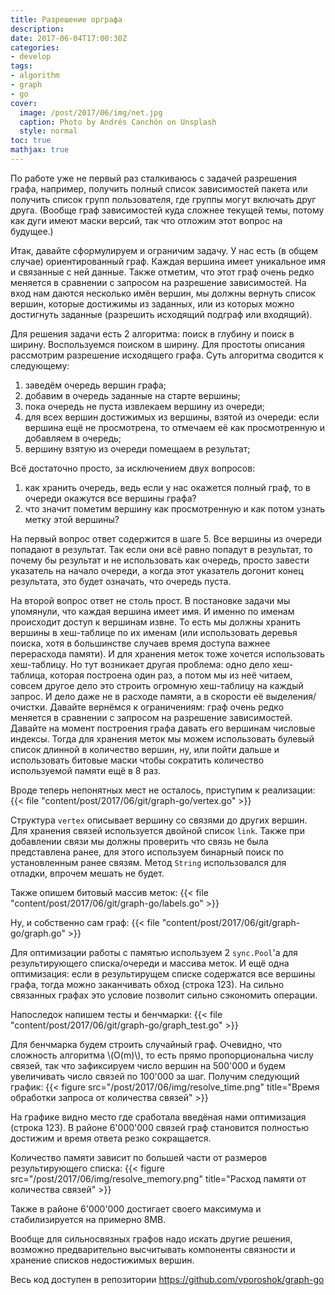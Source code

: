 ```yaml
---
title: Разрешение орграфа
description:
date: 2017-06-04T17:00:30Z
categories:
- develop
tags:
- algorithm
- graph
- go
cover:
  image: /post/2017/06/img/net.jpg
  caption: Photo by Andrés Canchón on Unsplash
  style: normal
toc: true
mathjax: true
---
```


По работе уже не первый раз сталкиваюсь с задачей разрешения графа, например, получить полный список зависимостей пакета или получить список групп пользователя, где группы могут включать друг друга. (Вообще граф зависимостей куда сложнее текущей темы, потому как дуги имеют маски версий, так что отложим этот вопрос на будущее.)

Итак, давайте сформулируем и ограничим задачу. У нас есть (в общем случае) ориентированный граф. Каждая вершина имеет уникальное имя и связанные с ней данные. Также отметим, что этот граф очень редко меняется в сравнении с запросом на разрешение зависимостей. На вход нам даются несколько имён вершин, мы должны вернуть список вершин, которые достижимы из заданных, или из которых можно достигнуть заданные (разрешить исходящий подграф или входящий).

Для решения задачи есть 2 алгоритма: поиск в глубину и поиск в ширину. Воспользуемся поиском в ширину. Для простоты описания рассмотрим разрешение исходящего графа. Суть алгоритма сводится к следующему:
1. заведём очередь вершин графа;
2. добавим в очередь заданные на старте вершины;
3. пока очередь не пуста извлекаем вершину из очереди;
4. для всех вершин достижимых из вершины, взятой из очереди: если вершина ещё не просмотрена, то отмечаем её как просмотренную и добавляем в очередь;
5. вершину взятую из очереди помещаем в результат;

Всё достаточно просто, за исключением двух вопросов:
1. как хранить очередь, ведь если у нас окажется полный граф, то в очереди окажутся все вершины графа?
2. что значит пометим вершину как просмотренную и как потом узнать метку этой вершины?

На первый вопрос ответ содержится в шаге 5. Все вершины из очереди попадают в результат. Так если они всё равно попадут в результат, то почему бы результат и не использовать как очередь, просто завести указатель на начало очереди, а когда этот указатель догонит конец результата, это будет означать, что очередь пуста.

На второй вопрос ответ не столь прост. В постановке задачи мы упомянули, что каждая вершина имеет имя. И именно по именам происходит доступ к вершинам извне. То есть мы должны хранить вершины в хеш-таблице по их именам (или использовать деревья поиска, хотя в большинстве случаев время доступа важнее перерасхода памяти). И для хранения меток тоже хочется использовать хеш-таблицу. Но тут возникает другая проблема: одно дело хеш-таблица, которая построена один раз, а потом мы из неё читаем, совсем другое дело это строить огромную хеш-таблицу на каждый запрос. И дело даже не в расходе памяти, а в скорости её выделения/очистки. Давайте вернёмся к ограничениям: граф очень редко меняется в сравнении с запросом на разрешение зависимостей. Давайте на момент построения графа давать его вершинам числовые индексы. Тогда для хранения меток мы можем использовать булевый список длинной в количество вершин, ну, или пойти дальше и использовать битовые маски чтобы сократить количество используемой памяти ещё в 8 раз.

Вроде теперь непонятных мест не осталось, приступим к реализации:
{{< file "content/post/2017/06/git/graph-go/vertex.go" >}}

Структура `vertex` описывает вершину со связями до других вершин. Для хранения связей используется двойной список `link`. Также при добавлении связи мы должны проверить что связь не была представлена ранее, для этого используем бинарный поиск по установленным ранее связям. Метод `String` использовался для отладки, впрочем мешать не будет.

Также опишем битовый массив меток:
{{< file "content/post/2017/06/git/graph-go/labels.go" >}}

Ну, и собственно сам граф:
{{< file "content/post/2017/06/git/graph-go/graph.go" >}}

Для оптимизации работы с памятью используем 2 `sync.Pool`'а для результирующего списка/очереди и массива меток. И ещё одна оптимизация: если в результирущем списке содержатся все вершины графа, тогда можно заканчивать обход (строка 123). На сильно связанных графах это условие позволит сильно сэкономить операции.

Напоследок напишем тесты и бенчмарки:
{{< file "content/post/2017/06/git/graph-go/graph_test.go" >}}

Для бенчмарка будем строить случайный граф. Очевидно, что сложность алгоритма \\(O(m)\\), то есть прямо пропорциональна числу связей, так что зафиксируем число вершин на 500'000 и будем увеличивать число связей по 100'000 за шаг. Получим следующий график:
{{< figure src="/post/2017/06/img/resolve_time.png" title="Время обработки запроса от количества связей" >}}

На графике видно место где сработала введёная нами оптимизация (строка 123). В районе 6'000'000 связей граф становится полностью достижим и время ответа резко сокращается.

Количество памяти зависит по большей части от размеров результирующего списка:
{{< figure src="/post/2017/06/img/resolve_memory.png" title="Расход памяти от количества связей" >}}

Также в районе 6'000'000 достигает своего максимума и стабилизируется на примерно 8MB.

Вообще для сильносвязных графов надо искать другие решения, возможно предварительно высчитывать компоненты связности и хранение списков недостижимых вершин.

Весь код доступен в репозитории https://github.com/vporoshok/graph-go
